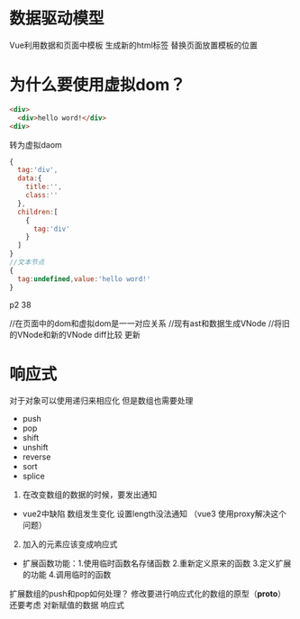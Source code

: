 # 数据驱动模型
Vue利用数据和页面中模板 生成新的html标签 替换页面放置模板的位置


# 为什么要使用虚拟dom？
```html
<div>
  <div>hello word!</div>  
<div>

```
转为虚拟daom
```js
{
  tag:'div',
  data:{
    title:'',
    class:''
  },
  children:[
    { 
      tag:'div'
    }
  ]
}
//文本节点
{
  tag:undefined,value:'hello word!'
}
```
p2 38


//在页面中的dom和虚拟dom是一一对应关系
//现有ast和数据生成VNode
//将旧的VNode和新的VNode diff比较 更新

# 响应式

对于对象可以使用递归来相应化  但是数组也需要处理

- push
- pop
- shift
- unshift
- reverse
- sort
- splice

1. 在改变数组的数据的时候，要发出通知
  - vue2中缺陷 数组发生变化  设置length没法通知 （vue3 使用proxy解决这个问题）
2. 加入的元素应该变成响应式
  - 扩展函数功能：1.使用临时函数名存储函数 2.重新定义原来的函数 3.定义扩展的功能 4.调用临时的函数

扩展数组的push和pop如何处理？
修改要进行响应式化的数组的原型（__proto__）
还要考虑 对新赋值的数据 响应式
